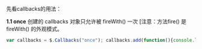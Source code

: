 先看callbacks的用法：

**1.1 once**
创建的 callbacks 对象只允许被 fireWith() 一次 [注意：方法fire() 是 fireWith() 的外观模式。

```js
var callbacks = $.Callbacks("once"); callbacks.add(function(){console.log("f1");}); callbacks.fire(); //输出 "f1" callbacks.fire(); //什么也不发生，在源码中已经禁用了 list.disable() 

```









